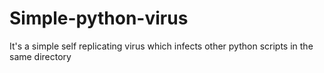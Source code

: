 # Simple-python-virus
It's a simple self replicating virus which infects other python scripts in the same directory
